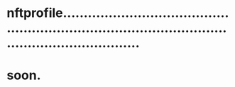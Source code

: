 # nftprofile.............................................................................................................................
# soon.
